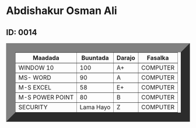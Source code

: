 
<html>
    <title> Natiijo</title>
    <head>
        <link rel="stylesheet" href="table.css"/>
        <body>  
            <h1> Abdishakur Osman Ali</h1>
            <h2> ID: 0014</h2>
            <table border="25">
                <tr>
                    <th>Maadada </th>
                    <th>Buuntada</th>
                    <th>Darajo</th>
                    <th>Fasalka</th>
                </tr>
                    <td> WINDOW 10</td>
                    <td> 100
                        <td>  A+
                        <td> COMPUTER</td>
                    </td>
                </tr>
                <tr>
                    <td> MS- WORD </td>
                    <td>   90
                        <td>A
                    </td>
                    <td> COMPUTER
                    </td>
                </tr>
                <tr>
                    <td> M-S EXCEL </td>
                    <td>58 
                        <td> E+
                    </td>
                    <td> COMPUTER
                    </td>
                </tr> 
                <tr>
                        <td>M-S POWER POINT </td>
                        <td>80</td>
                        <td> B
                        <td> COMPUTER
                        </td>
                    </tr>
                        <td> SECURITY</td>
                        <td>Lama Hayo</td>
                        <td> Z
                        <td> COMPUTER
                        </td>
                   
